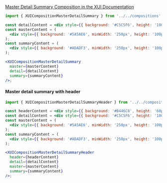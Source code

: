 <!-- Master detail summary -->
<div class="xui-margin-vertical">
	<a href="../section-compositions-masterdetailsummary.html" isDocLink>Master Detail Summary Composition in the XUI Documentation</a>
</div>

```jsx harmony
import { XUICompositionMasterDetailSummary } from '../../compositions';

const detailContent = <div style={{ background: '#C5C5F6', height: '100px' }} />;
const masterContent = (
  <div style={{ background: '#5A5AE6', minWidth: '250px', height: '100px', width: '100%' }} />
);
const summaryContent = (
  <div style={{ background: '#ADADF3', minWidth: '250px', height: '100px', width: '100%' }} />
);

<XUICompositionMasterDetailSummary
  master={masterContent}
  detail={detailContent}
  summary={summaryContent}
/>;
```

#### Master detail summary with header

```jsx harmony
import { XUICompositionMasterDetailSummaryHeader } from '../../compositions';

const headerContent = <div style={{ background: '#B446C8', height: '60px' }} />;
const detailContent = <div style={{ background: '#C5C5F6', height: '100px' }} />;
const masterContent = (
  <div style={{ background: '#5A5AE6', minWidth: '250px', height: '100px', width: '100%' }} />
);
const summaryContent = (
  <div style={{ background: '#ADADF3', minWidth: '250px', height: '100px', width: '100%' }} />
);

<XUICompositionMasterDetailSummaryHeader
  header={headerContent}
  detail={detailContent}
  master={masterContent}
  summary={summaryContent}
/>;
```
